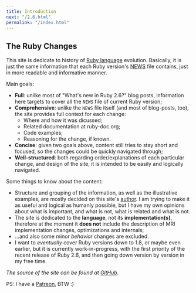 ```yaml
---
title: Introduction
next: "/2.6.html"
permalink: "/index.html"
---
```


## The Ruby Changes

This site is dedicate to history of [Ruby language](http://ruby-lang.org/) evolution. Basically, it is just the same information that each Ruby version's [NEWS](https://github.com/ruby/ruby/blob/trunk/NEWS) file contains, just in more readable and informative manner.

Main goals:

* **Full**: unlike most of "What's new in Ruby 2.6?" blog posts, information here targets to cover all the `NEWS` file of current Ruby version;
* **Comprehensive**: unlike the `NEWS` file itself (and most of blog-posts, too), the site provides full context for each change:
  * Where and how it was dicussed;
  * Related documentation at ruby-doc.org;
  * Code examples;
  * Reasoning for the change, if known.
* **Concise**: given two goals above, content still tries to stay short and focused, so the changes could be quickly navigated through;
* **Well-structured**: both regarding order/explanations of each particular change, and design of the site, it is intended to be easily and logically navigated.

Some things to know about the content:

* Structure and grouping of the information, as well as the illustrative examples, are mostly decided on this site's [author](https://github.com/zverok). I am trying to make it as useful and logical as humanly possible, but I have my own opinions about what is important, and what is not, what is related and what is not.
* The site is dedicated to the **language**, not its **implementation(s)**, therefore at the moment it **does not** include the description of MRI implementation changes, optimizations and internals;
* ...and also some minor _behavior_ changes are excluded.
* I want to _eventually_ cover Ruby versions down to 1.8, or maybe even earlier, but it is currently work-in-progress, with the first priority of the recent release of Ruby 2.6, and then going down version by version in my free time.

_The source of the site can be found at <a href='https://github.com/rubyreferences/rubychanges' target='_blank'>GitHub</a>._

PS: I have a [Patreon](https://patreon.com/zverok), BTW :)